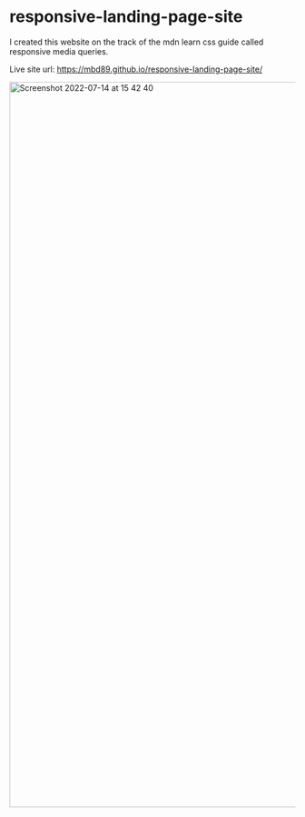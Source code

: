 # responsive-landing-page-site

I created this website on the track of the mdn learn css guide called responsive media queries.

Live site url: https://mbd89.github.io/responsive-landing-page-site/

<img width="1277" alt="Screenshot 2022-07-14 at 15 42 40" src="https://user-images.githubusercontent.com/87713231/178996516-dede2277-93c6-4d24-97b8-3eafc4f9f4d2.png">
